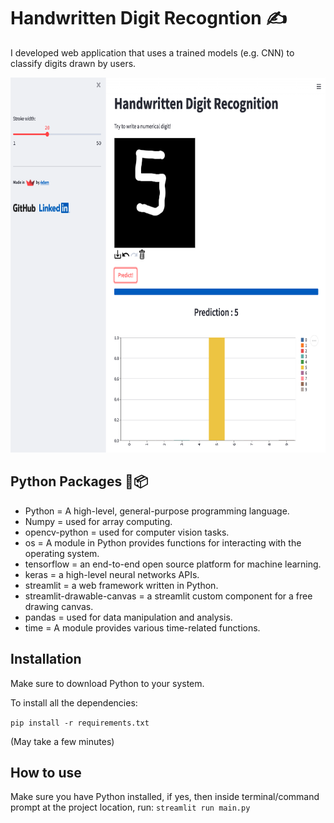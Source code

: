 # Handwritten Digit Recogntion ✍️

I developed web application that uses a trained models (e.g. CNN) to classify digits drawn by users.

<img src="/src/hdr.png" width="800" height="600">

## Python Packages 🐍📦
- Python = A high-level, general-purpose programming language.
- Numpy = used for array computing.
- opencv-python = used for computer vision tasks.
- os = A module in Python provides functions for interacting with the operating system.
- tensorflow = an end-to-end open source platform for machine learning.
- keras = a high-level neural networks APIs.
- streamlit = a web framework written in Python.
- streamlit-drawable-canvas = a streamlit custom component for a free drawing canvas.
- pandas = used for data manipulation and analysis.
- time = A module provides various time-related functions.

## Installation

Make sure to download Python to your system.

To install all the dependencies:

`pip install -r requirements.txt`

(May take a few minutes)

## How to use

Make sure you have Python installed, if yes, then inside terminal/command prompt at the project location, run:
`streamlit run main.py`
